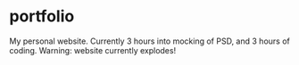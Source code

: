 portfolio
=========

My personal website. Currently 3 hours into mocking of PSD, and 3 hours of coding. Warning: website currently explodes!
